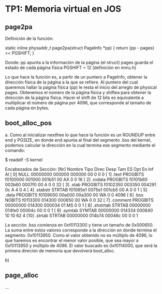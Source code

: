TP1: Memoria virtual en JOS
===========================

page2pa
-------
Definición de la función:

static inline physaddr_t
page2pa(struct PageInfo *pp)
{
	return (pp - pages) << PGSHIFT;
}

Donde:
pp apunta a la información de la página (el struct)
pages guarda el estado de cada página física
PGSHIFT = 12 (definición en mmu.h)

Lo que hace la función es, a partir de un puntero a PageInfo, obtener la dirección física de la página a la que se refiere.
Al puntero del cual queremos hallar la página física (pp) le resta el inicio del arreglo de physical pages.
Obtenemos el número de la página física y shiftea para obtener la dirección de la página física. Hacer el shift de 12 bits es equivalente a multiplicar el número de página por 4096, que corresponde al tamaño de cada página en bytes.

boot_alloc_pos
--------------
a. Como al inicializar nextfree lo que hace la función es un ROUNDUP entre end y PGSIZE, en donde end apunta al final del segmento .bss del kernel, podemos calcular la dirección en la cual termina ese segmento mediante el comando:

$ readelf -S kernel

Encabezados de Sección:
  [Nr] Nombre            Tipo            Direc    Desp   Tam    ES Opt En Inf Al
  [ 0]                   NULL            00000000 000000 000000 00      0   0  0
  [ 1] .text             PROGBITS        f0100000 001000 001b51 00  AX  0   0 16
  [ 2] .rodata           PROGBITS        f0101b60 002b60 0007f0 00   A  0   0 32
  [ 3] .stab             PROGBITS        f0102350 003350 004291 0c   A  4   0  4
  [ 4] .stabstr          STRTAB          f01065e1 0075e1 001cb5 00   A  0   0  1
  [ 5] .data             PROGBITS        f0109000 00a000 00a300 00  WA  0   0 4096
  [ 6] .bss              NOBITS          f0113300 014300 000650 00  WA  0   0 32
  [ 7] .comment          PROGBITS        00000000 014300 000034 01  MS  0   0  1
  [ 8] .shstrtab         STRTAB          00000000 014fe0 00004c 00      0   0  1
  [ 9] .symtab           SYMTAB          00000000 014334 000840 10     10  62  4
  [10] .strtab           STRTAB          00000000 014b74 00046c 00      0   0  1


La sección .bss comienza en 0xf0113300 y tiene un tamaño de 0x000650. La suma entre estos valores corresponde a la dirección en donde termina el segmento: 0xf0113950. 
Como el valor obtenido no es múltiplo de 4096, lo que haremos es encontrar el menor valor posible, que sea mayor a 0xf0113950 y múltiplo de 4096. El valor buscado es 0xf0114000, que será la primera direción de memoria que devolverá boot_alloc.

b)

page_alloc
----------

...


